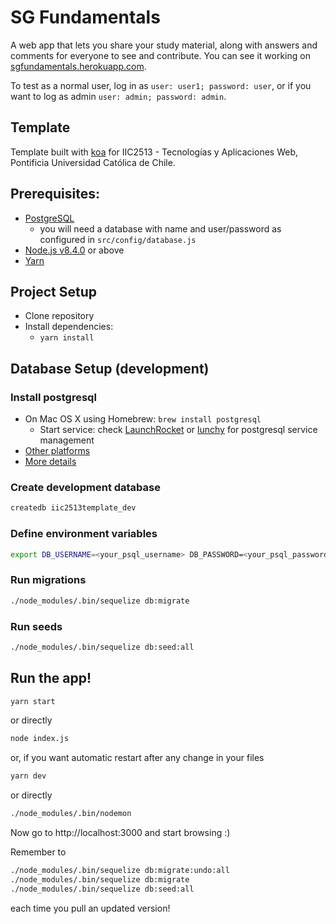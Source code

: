 # SG Fundamentals

A web app that lets you share your study material, along with answers and comments for everyone to see and contribute. You can see it working on [sgfundamentals.herokuapp.com](https://sgfundamentals.herokuapp.com/).

To test as a normal user, log in as `user: user1; password: user`, or if you want to log as admin `user: admin; password: admin`. 

## Template

Template built with [koa](http://koajs.com/) for IIC2513 - Tecnologías y Aplicaciones Web, Pontificia Universidad Católica de Chile.

## Prerequisites:
* [PostgreSQL](https://github.com/IIC2513-2017-2/syllabus/wiki/Getting-Started#postgresql)
  * you will need a database with name and user/password as configured in `src/config/database.js`
* [Node.js v8.4.0](https://github.com/IIC2513-2017-2/syllabus/wiki/Node.js) or above
* [Yarn](https://yarnpkg.com)

## Project Setup

* Clone repository
* Install dependencies:
  * `yarn install`

## Database Setup (development)

### Install postgresql
* On Mac OS X using Homebrew: `brew install postgresql`
  * Start service: check [LaunchRocket](https://github.com/jimbojsb/launchrocket) or [lunchy](https://www.moncefbelyamani.com/how-to-install-postgresql-on-a-mac-with-homebrew-and-lunchy/) for postgresql service management
* [Other platforms](https://www.postgresql.org/download/)
* [More details](https://github.com/IIC2513-2017-2/syllabus/wiki/Getting-Started#postgresql)

### Create development database

```sh
createdb iic2513template_dev
```

### Define environment variables

```sh
export DB_USERNAME=<your_psql_username> DB_PASSWORD=<your_psql_password>
```

### Run migrations
```sh
./node_modules/.bin/sequelize db:migrate
```

### Run seeds
```sh
./node_modules/.bin/sequelize db:seed:all
```

## Run the app!

```sh
yarn start
```

or directly

```sh
node index.js
```

or, if you want automatic restart after any change in your files

```sh
yarn dev
```

or directly

```sh
./node_modules/.bin/nodemon
```

Now go to http://localhost:3000 and start browsing :)

Remember to 

```sh
./node_modules/.bin/sequelize db:migrate:undo:all
./node_modules/.bin/sequelize db:migrate
./node_modules/.bin/sequelize db:seed:all
```
each time you pull an updated version!
